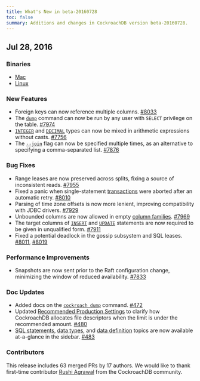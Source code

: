 ```yaml
---
title: What's New in beta-20160728
toc: false
summary: Additions and changes in CockroachDB version beta-20160728.
---
```


## Jul 28, 2016

### Binaries

- [Mac](https://d3a3ys8r4slo6p.cloudfront.net/cockroach-beta-20160728.darwin-10.9-amd64.tgz)
- [Linux](https://d3a3ys8r4slo6p.cloudfront.net/cockroach-beta-20160728.linux-amd64.tgz)

### New Features

- Foreign keys can now reference multiple columns. [#8033](https://github.com/cockroachdb/cockroach/pull/8033)
- The [`dump`](back-up-and-restore-data.html) command can now be run by any user with `SELECT` privilege on the table. [#7974](https://github.com/cockroachdb/cockroach/pull/7974)
- [`INTEGER`](int.html) and [`DECIMAL`](decimal.html) types can now be mixed in arithmetic expressions without casts. [#7756](https://github.com/cockroachdb/cockroach/pull/7756)
- The [`--join`](start-a-node.html) flag can now be specified multiple times, as an alternative to specifying a comma-separated list. [#7876](https://github.com/cockroachdb/cockroach/pull/7876)

### Bug Fixes

- Range leases are now preserved across splits, fixing a source of inconsistent reads. [#7955](https://github.com/cockroachdb/cockroach/pull/7955)
- Fixed a panic when single-statement [transactions](transactions.html) were aborted after an automatic retry. [#8010](https://github.com/cockroachdb/cockroach/pull/8010)
- Parsing of time zone offsets is now more lenient, improving compatibility with JDBC drivers. [#7929](https://github.com/cockroachdb/cockroach/pull/7929)
- Unbounded columns are now allowed in empty [column families](column-families.html). [#7969](https://github.com/cockroachdb/cockroach/pull/7969)
- The target columns of [`INSERT`](insert.html) and [`UPDATE`](update.html) statements are now required to be given in unqualified form. [#7911](https://github.com/cockroachdb/cockroach/pull/7911)
- Fixed a potential deadlock in the gossip subsystem and SQL leases. [#8011](https://github.com/cockroachdb/cockroach/pull/8011), [#8019](https://github.com/cockroachdb/cockroach/pull/8019)

### Performance Improvements

- Snapshots are now sent prior to the Raft configuration change, minimizing the window of reduced availability. [#7833](https://github.com/cockroachdb/cockroach/pull/7833)

### Doc Updates

- Added docs on the [`cockroach dump`](back-up-and-restore-data.html) command. [#472](https://github.com/cockroachdb/docs/pull/472)
- Updated [Recommended Production Settings](recommended-production-settings.html) to clarify how CockroachDB allocates file descriptors when the limit is under the recommended amount. [#480](https://github.com/cockroachdb/docs/pull/480)
- [SQL statements](sql-statements.html), [data types](data-types.html), and [data definition](data-definition.html) topics are now available at-a-glance in the sidebar. [#483](https://github.com/cockroachdb/docs/pull/483)

### Contributors

This release includes 63 merged PRs by 17 authors. We would like to thank first-time contributor [Rushi Agrawal](https://github.com/cockroachdb/cockroach/pull/7876) from the CockroachDB community.
